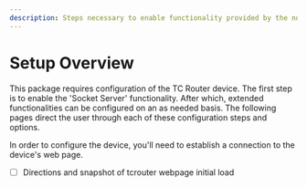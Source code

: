 ```yaml
---
description: Steps necessary to enable functionality provided by the node-tcrouter package
---
```


# Setup Overview

This package requires configuration of the TC Router device.  The first step is to enable the 'Socket Server' functionality.  After which, extended functionalities can be configured on an as needed basis.  The following pages direct the user through each of these configuration steps and options.

In order to configure the device, you'll need to establish a connection to the device's web page.  

* [ ] Directions and snapshot of tcrouter webpage initial load

